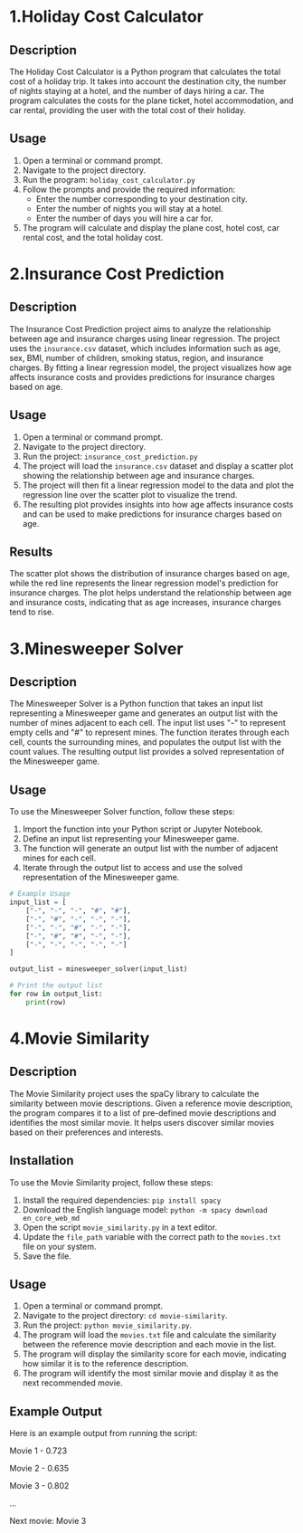 # 1.Holiday Cost Calculator

## Description
The Holiday Cost Calculator is a Python program that calculates the total cost of a holiday trip. It takes into account the destination city, the number of nights staying at a hotel, and the number of days hiring a car. The program calculates the costs for the plane ticket, hotel accommodation, and car rental, providing the user with the total cost of their holiday.

## Usage
1. Open a terminal or command prompt.
2. Navigate to the project directory.
3. Run the program: `holiday_cost_calculator.py`
4. Follow the prompts and provide the required information:
   - Enter the number corresponding to your destination city.
   - Enter the number of nights you will stay at a hotel.
   - Enter the number of days you will hire a car for.
5. The program will calculate and display the plane cost, hotel cost, car rental cost, and the total holiday cost.

# 2.Insurance Cost Prediction

## Description
The Insurance Cost Prediction project aims to analyze the relationship between age and insurance charges using linear regression. The project uses the `insurance.csv` dataset, which includes information such as age, sex, BMI, number of children, smoking status, region, and insurance charges. By fitting a linear regression model, the project visualizes how age affects insurance costs and provides predictions for insurance charges based on age.

## Usage
1. Open a terminal or command prompt.
3. Navigate to the project directory.
4. Run the project: `insurance_cost_prediction.py`
5. The project will load the `insurance.csv` dataset and display a scatter plot showing the relationship between age and insurance charges.
6. The project will then fit a linear regression model to the data and plot the regression line over the scatter plot to visualize the trend.
7. The resulting plot provides insights into how age affects insurance costs and can be used to make predictions for insurance charges based on age.

## Results
The scatter plot shows the distribution of insurance charges based on age, while the red line represents the linear regression model's prediction for insurance charges. The plot helps understand the relationship between age and insurance costs, indicating that as age increases, insurance charges tend to rise.

# 3.Minesweeper Solver

## Description
The Minesweeper Solver is a Python function that takes an input list representing a Minesweeper game and generates an output list with the number of mines adjacent to each cell. The input list uses "-" to represent empty cells and "#" to represent mines. The function iterates through each cell, counts the surrounding mines, and populates the output list with the count values. The resulting output list provides a solved representation of the Minesweeper game.

## Usage
To use the Minesweeper Solver function, follow these steps:
1. Import the function into your Python script or Jupyter Notebook.
2. Define an input list representing your Minesweeper game.
3. The function will generate an output list with the number of adjacent mines for each cell.
4. Iterate through the output list to access and use the solved representation of the Minesweeper game.

```python
# Example Usage
input_list = [
    ["-", "-", "-", "#", "#"],
    ["-", "#", "-", "-", "-"],
    ["-", "-", "#", "-", "-"],
    ["-", "#", "#", "-", "-"],
    ["-", "-", "-", "-", "-"]
]

output_list = minesweeper_solver(input_list)

# Print the output list
for row in output_list:
    print(row)
```
# 4.Movie Similarity

## Description
The Movie Similarity project uses the spaCy library to calculate the similarity between movie descriptions. Given a reference movie description, the program compares it to a list of pre-defined movie descriptions and identifies the most similar movie. It helps users discover similar movies based on their preferences and interests.

## Installation
To use the Movie Similarity project, follow these steps:

1. Install the required dependencies: `pip install spacy`
2. Download the English language model: `python -m spacy download en_core_web_md`
3. Open the script `movie_similarity.py` in a text editor.
4. Update the `file_path` variable with the correct path to the `movies.txt` file on your system.
5. Save the file.

## Usage
1. Open a terminal or command prompt.
2. Navigate to the project directory: `cd movie-similarity`.
3. Run the project: `python movie_similarity.py`.
4. The program will load the `movies.txt` file and calculate the similarity between the reference movie description and each movie in the list.
5. The program will display the similarity score for each movie, indicating how similar it is to the reference description.
6. The program will identify the most similar movie and display it as the next recommended movie.

## Example Output
Here is an example output from running the script:

Movie 1 - 0.723

Movie 2 - 0.635

Movie 3 - 0.802

...

Next movie: Movie 3

